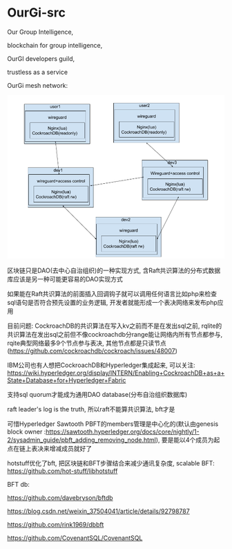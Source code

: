# OurGi-src

Our Group Intelligence,

blockchain for group intelligence,

OurGI developers guild,

trustless as a service

OurGi mesh network:

![](./OurGi_mesh_network.png)

区块链只是DAO(去中心自治组织)的一种实现方式, 含Raft共识算法的分布式数据库应该是另一种可能更容易的DAO实现方式

如果能在Raft共识算法的前面插入回调钩子就可以调用任何语言比如php来检查sql语句是否符合预先设置的业务逻辑, 开发者就能形成一个表决网络来发布php应用

目前问题: CockroachDB的共识算法在写入kv之前而不是在发出sql之前, rqlite的共识算法在发出sql之前但不像cockroachdb分range能让网络内所有节点都参与, rqite典型网络最多9个节点参与表决, 其他节点都是只读节点(https://github.com/cockroachdb/cockroach/issues/48007)

IBM公司也有人想把CockroachDB和Hyperledger集成起来, 可以关注: https://wiki.hyperledger.org/display/INTERN/Enabling+CockroachDB+as+a+State+Database+for+Hyperledger+Fabric

支持sql quorum才能成为通用DAO database(分布自治组织数据库)

raft leader's log is the truth, 所以raft不能算共识算法, bft才是

可惜Hyperledger Sawtooth PBFT的members管理是中心化的(默认由genesis block owner :https://sawtooth.hyperledger.org/docs/core/nightly/1-2/sysadmin_guide/pbft_adding_removing_node.html), 要是能以4个成员为起点在链上表决来增减成员就好了

hotstuff优化了bft, 把区块链和BFT步骤结合来减少通讯复杂度, scalable BFT: https://github.com/hot-stuff/libhotstuff

BFT db:

https://github.com/davebryson/bftdb

https://blog.csdn.net/weixin_37504041/article/details/92798787


https://github.com/rink1969/dbbft

https://github.com/CovenantSQL/CovenantSQL
